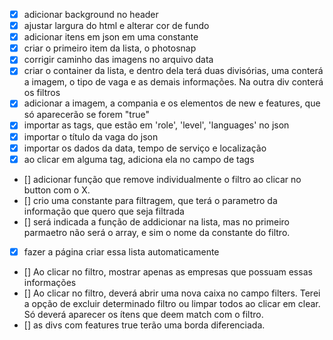 - [X] adicionar background no header
- [X] ajustar largura do html e alterar cor de fundo
- [X] adicionar itens em json em uma constante 
- [X] criar o primeiro item da lista, o photosnap
- [X] corrigir caminho das imagens no arquivo data
- [X] criar o container da lista, e dentro dela terá duas divisórias, uma conterá a imagem, o tipo de vaga e as demais informações. Na outra div conterá os filtros
- [x] adicionar a imagem, a compania e os elementos de new e features, que só aparecerão se forem "true"
- [X] importar as tags, que estão em 'role', 'level', 'languages' no json
- [X] importar o título da vaga do json
- [X] importar os dados da data, tempo de serviço e localização
- [x] ao clicar em alguma tag, adiciona ela no campo de tags
- [] adicionar função que remove individualmente o filtro ao clicar no button com o X.
- [] crio uma constante para filtragem, que terá o parametro da informação que quero que seja filtrada
- [] será indicada a função de addicionar na lista, mas no primeiro parmaetro não será o array, e sim o nome da constante do filtro.
- [X] fazer a página criar essa lista automaticamente 
- [] Ao clicar no filtro, mostrar apenas as empresas que possuam essas informações
- [] Ao clicar no filtro, deverá abrir uma nova caixa no campo filters. Terei a opção de excluir determinado filtro ou limpar todos ao clicar em clear. Só deverá aparecer os ítens que deem match com o filtro.
- [] as divs com features true terão uma borda diferenciada. 
